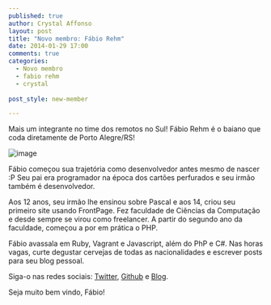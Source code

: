```yaml
---
published: true
author: Crystal Affonso
layout: post
title: "Novo membro: Fábio Rehm"
date: 2014-01-29 17:00
comments: true
categories:
  - Novo membro
  - fabio rehm
  - crystal
  
post_style: new-member

---
```


Mais um integrante no time dos remotos no Sul! Fábio Rehm é o baiano que coda diretamente de Porto Alegre/RS! 

![image](/blog/images/posts/2014-01-29/fabio.jpg)

<!--more-->

Fábio começou sua trajetória como desenvolvedor antes mesmo de nascer :P Seu pai era programador na época dos cartões perfurados e seu irmão também é desenvolvedor.

Aos 12 anos, seu irmão lhe ensinou sobre Pascal e aos 14, criou seu primeiro site usando FrontPage. Fez faculdade de Ciências da Computação e desde sempre se virou como freelancer. A partir do segundo ano da faculdade, começou a por em prática o PHP. 

Fábio avassala em Ruby, Vagrant e Javascript, além do PhP e C#. Nas horas vagas, curte  degustar cervejas de todas as nacionalidades e escrever posts para seu blog pessoal.

Siga-o nas redes sociais: [Twitter](https://twitter.com/fgrehm), [Github](https://github.com/fgrehm) e [Blog](http://fabiorehm.com/).

Seja muito bem vindo, Fábio! 
